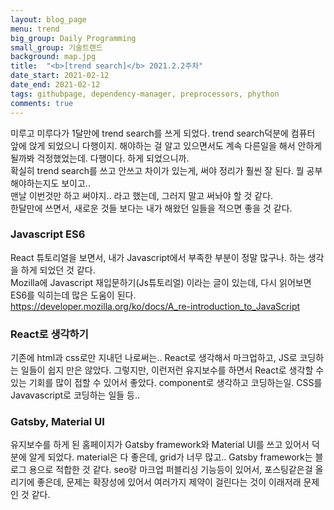 ```yaml
---
layout: blog_page
menu: trend
big_group: Daily Programming
small_group: 기술트랜드
background: map.jpg
title:  "<b>[trend search]</b> 2021.2.2주차"
date_start: 2021-02-12
date_end: 2021-02-12
tags: githubpage, dependency-manager, preprocessors, phython
comments: true
---
```


미루고 미루다가 1달만에 trend search를 쓰게 되었다. trend search덕분에 컴퓨터 앞에 앉게 되었으니 다행이지. 해야하는 걸 알고 있으면서도 계속 다른일을 해서 안하게 될까봐 걱정했었는데. 다행이다. 하게 되었으니까.  
확실히 trend search를 쓰고 안쓰고 차이가 있는게, 써야 정리가 훨씬 잘 된다. 뭘 공부해야하는지도 보이고..  
맨날 이번것만 하고 써야지.. 라고 했는데, 그러지 말고 써놔야 할 것 같다.  
한달만에 쓰면서, 새로운 것들 보다는 내가 해왔던 일들을 적으면 좋을 것 같다. 


### Javascript ES6
React 튜토리얼을 보면서, 내가 Javascript에서 부족한 부분이 정말 많구나. 하는 생각을 하게 되었던 것 같다.  
Mozilla에 Javascript 재입문하기(Js튜토리얼) 이라는 글이 있는데, 다시 읽어보면 ES6를 익히는데 많은 도움이 된다.  
https://developer.mozilla.org/ko/docs/A_re-introduction_to_JavaScript


### React로 생각하기
기존에 html과 css로만 지내던 나로써는.. React로 생각해서 마크업하고, JS로 코딩하는 일들이 쉽지 만은 않았다. 그렇지만, 이런저런 유지보수를 하면서 React로 생각할 수 있는 기회를 많이 접할 수 있어서 좋았다. component로 생각하고 코딩하는일. CSS를 Javavascript로 코딩하는 일들 등..


### Gatsby, Material UI
유지보수를 하게 된 홈페이지가 Gatsby framework와 Material UI를 쓰고 있어서 덕분에 알게 되었다. material은 다 좋은데, grid가 너무 많고.. Gatsby framework는 블로그 용으로 적합한 것 같다. seo랑 마크업 퍼블리싱 기능등이 있어서, 포스팅같은걸 올리기에 좋은데, 문제는 확장성에 있어서 여러가지 제약이 걸린다는 것이 이래저래 문제인 것 같다. 





